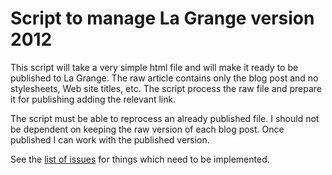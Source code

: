 # Script to manage La Grange version 2012

This script will take a very simple html file and will make it ready to be published to La Grange. The raw article contains only the blog post and no stylesheets, Web site titles, etc. The script process the raw file and prepare it for publishing adding the relevant link. 

The script must be able to reprocess an already published file. I should not be dependent on keeping the raw version of each blog post. Once published I can work with the published version. 

See the [list of issues](https://github.com/karlcow/ymir/issues) for things which need to be implemented.
